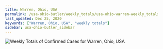```yaml
---
title: Warren, Ohio, USA
permalink: /usa-ohio-butler/weekly_totals/usa-ohio-warren-weekly_totals.html
last_updated: Dec 25, 2020
keywords: ["Warren, Ohio, USA", "weekly totals"]
sidebar: usa-ohio-butler_sidebar
---
```


![Weekly Totals of Confirmed Cases for Warren, Ohio, USA](/covid_tracker/images/graphs/usa-ohio-warren-weekly_totals_graph.png)
